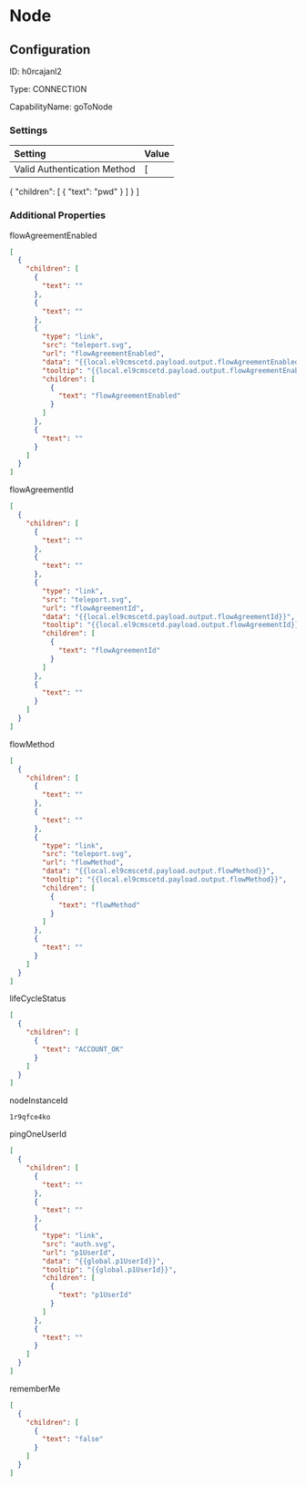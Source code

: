 # Node
## Configuration
ID:  h0rcajanl2

Type: CONNECTION 

CapabilityName: goToNode

### Settings
| Setting | Value  |
| :------------------------ | ---------------------------------------- |
| Valid Authentication Method | [
  {
    "children": [
      {
        "text": "pwd"
      }
    ]
  }
]





### Additional Properties
flowAgreementEnabled
```json 
[
  {
    "children": [
      {
        "text": ""
      },
      {
        "text": ""
      },
      {
        "type": "link",
        "src": "teleport.svg",
        "url": "flowAgreementEnabled",
        "data": "{{local.el9cmscetd.payload.output.flowAgreementEnabled}}",
        "tooltip": "{{local.el9cmscetd.payload.output.flowAgreementEnabled}}",
        "children": [
          {
            "text": "flowAgreementEnabled"
          }
        ]
      },
      {
        "text": ""
      }
    ]
  }
]
```


flowAgreementId
```json 
[
  {
    "children": [
      {
        "text": ""
      },
      {
        "text": ""
      },
      {
        "type": "link",
        "src": "teleport.svg",
        "url": "flowAgreementId",
        "data": "{{local.el9cmscetd.payload.output.flowAgreementId}}",
        "tooltip": "{{local.el9cmscetd.payload.output.flowAgreementId}}",
        "children": [
          {
            "text": "flowAgreementId"
          }
        ]
      },
      {
        "text": ""
      }
    ]
  }
]
```


flowMethod
```json 
[
  {
    "children": [
      {
        "text": ""
      },
      {
        "text": ""
      },
      {
        "type": "link",
        "src": "teleport.svg",
        "url": "flowMethod",
        "data": "{{local.el9cmscetd.payload.output.flowMethod}}",
        "tooltip": "{{local.el9cmscetd.payload.output.flowMethod}}",
        "children": [
          {
            "text": "flowMethod"
          }
        ]
      },
      {
        "text": ""
      }
    ]
  }
]
```


lifeCycleStatus
```json 
[
  {
    "children": [
      {
        "text": "ACCOUNT_OK"
      }
    ]
  }
]
```


nodeInstanceId
```string 
1r9qfce4ko
```


pingOneUserId
```json 
[
  {
    "children": [
      {
        "text": ""
      },
      {
        "text": ""
      },
      {
        "type": "link",
        "src": "auth.svg",
        "url": "p1UserId",
        "data": "{{global.p1UserId}}",
        "tooltip": "{{global.p1UserId}}",
        "children": [
          {
            "text": "p1UserId"
          }
        ]
      },
      {
        "text": ""
      }
    ]
  }
]
```


rememberMe
```json 
[
  {
    "children": [
      {
        "text": "false"
      }
    ]
  }
]
```




